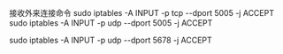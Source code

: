 接收外来连接命令
sudo iptables -A INPUT -p tcp --dport 5005 -j ACCEPT
sudo iptables -A INPUT -p udp --dport 5005 -j ACCEPT

sudo iptables -A INPUT -p udp --dport 5678 -j ACCEPT